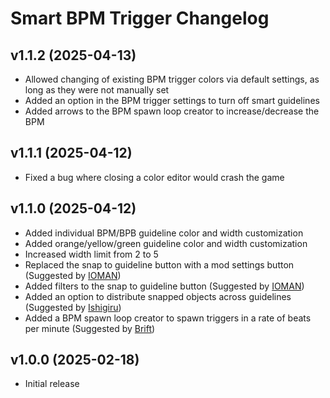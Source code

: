 # Smart BPM Trigger Changelog
## v1.1.2 (2025-04-13)
- Allowed changing of existing BPM trigger colors via default settings, as long as they were not manually set
- Added an option in the BPM trigger settings to turn off smart guidelines
- Added arrows to the BPM spawn loop creator to increase/decrease the BPM

## v1.1.1 (2025-04-12)
- Fixed a bug where closing a color editor would crash the game

## v1.1.0 (2025-04-12)
- Added individual BPM/BPB guideline color and width customization
- Added orange/yellow/green guideline color and width customization
- Increased width limit from 2 to 5
- Replaced the snap to guideline button with a mod settings button (Suggested by [IOMAN](user:8265048))
- Added filters to the snap to guideline button (Suggested by [IOMAN](user:8265048))
- Added an option to distribute snapped objects across guidelines (Suggested by [Ishigiru](user:9757549))
- Added a BPM spawn loop creator to spawn triggers in a rate of beats per minute (Suggested by [Brift](user:14114548))

## v1.0.0 (2025-02-18)
- Initial release